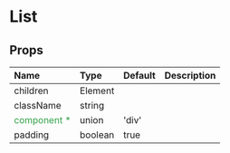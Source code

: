 List
====



Props
-----


| Name | Type | Default | Description |
|:-----|:-----|:-----|:-----|
| children | Element |  |   |
| className | string |  |   |
| <span style="color: #31a148">component *</span> | union | 'div' |   |
| padding | boolean | true |   |
